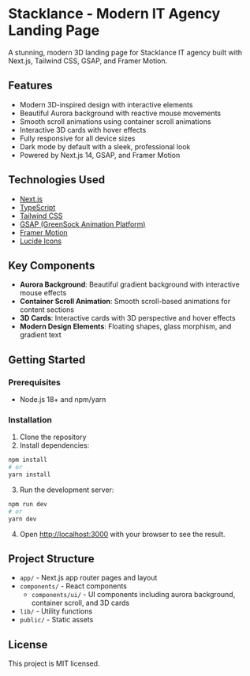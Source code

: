 # Stacklance - Modern IT Agency Landing Page

A stunning, modern 3D landing page for Stacklance IT agency built with Next.js, Tailwind CSS, GSAP, and Framer Motion.

## Features

- Modern 3D-inspired design with interactive elements
- Beautiful Aurora background with reactive mouse movements
- Smooth scroll animations using container scroll animations
- Interactive 3D cards with hover effects
- Fully responsive for all device sizes
- Dark mode by default with a sleek, professional look
- Powered by Next.js 14, GSAP, and Framer Motion

## Technologies Used

- [Next.js](https://nextjs.org/)
- [TypeScript](https://www.typescriptlang.org/)
- [Tailwind CSS](https://tailwindcss.com/)
- [GSAP (GreenSock Animation Platform)](https://greensock.com/gsap/)
- [Framer Motion](https://www.framer.com/motion/)
- [Lucide Icons](https://lucide.dev/)

## Key Components

- **Aurora Background**: Beautiful gradient background with interactive mouse effects
- **Container Scroll Animation**: Smooth scroll-based animations for content sections
- **3D Cards**: Interactive cards with 3D perspective and hover effects
- **Modern Design Elements**: Floating shapes, glass morphism, and gradient text

## Getting Started

### Prerequisites

- Node.js 18+ and npm/yarn

### Installation

1. Clone the repository
2. Install dependencies:

```bash
npm install
# or
yarn install
```

3. Run the development server:

```bash
npm run dev
# or
yarn dev
```

4. Open [http://localhost:3000](http://localhost:3000) with your browser to see the result.

## Project Structure

- `app/` - Next.js app router pages and layout
- `components/` - React components
  - `components/ui/` - UI components including aurora background, container scroll, and 3D cards
- `lib/` - Utility functions
- `public/` - Static assets

## License

This project is MIT licensed. 